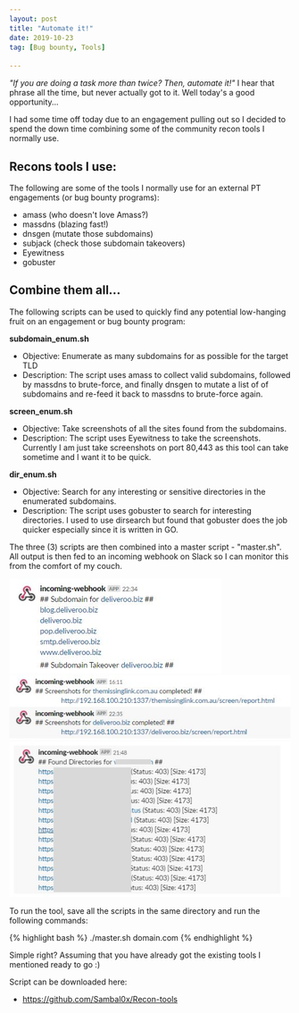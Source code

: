 ```yaml
---
layout: post
title: "Automate it!"
date: 2019-10-23
tag: [Bug bounty, Tools]

---
```


_"If you are doing a task more than twice? Then, automate it!"_ I hear that phrase all the time, but never actually got to it. Well today's a good opportunity...

I had some time off today due to an engagement pulling out so I decided to spend the down time combining some of the community recon tools I normally use.

## Recons tools I use:
The following are some of the tools I normally use for an external PT engagements (or bug bounty programs):
* amass (who doesn't love Amass?)
* massdns (blazing fast!)
* dnsgen (mutate those subdomains)
* subjack (check those subdomain takeovers)
* Eyewitness
* gobuster

## Combine them all...
The following scripts can be used to quickly find any potential low-hanging fruit on an engagement or bug bounty program:

**subdomain_enum.sh**
* Objective: Enumerate as many subdomains for as possible for the target TLD
* Description: The script uses amass to collect valid subdomains, followed by massdns to brute-force, and finally dnsgen to mutate a list of of subdomains and re-feed it back to massdns to brute-force again.

**screen_enum.sh**
* Objective: Take screenshots of all the sites found from the subdomains. 
* Description: The script uses Eyewitness to take the screenshots. Currently I am just take screenshots on port 80,443 as this tool can take sometime and I want it to be quick.

**dir_enum.sh**
* Objective: Search for any interesting or sensitive directories in the enumerated subdomains.
* Description: The script uses gobuster to search for interesting directories. I used to use dirsearch but found that gobuster does the job quicker especially since it is written in GO.

The three (3) scripts are then combined into a master script - "master.sh". All output is then fed to an incoming webhook on Slack so I can monitor this from the comfort of my couch. 

![subdomain_enum](/assets/img/blog/subdomain_enum.JPG)
![screen_enum](/assets/img/blog/screen_enum.JPG)
![dir_enum](/assets/img/blog/dir_enum.JPG)

To run the tool, save all the scripts in the same directory and run the following commands:

{% highlight bash %}
./master.sh domain.com
{% endhighlight %}

Simple right? Assuming that you have already got the existing tools I mentioned ready to go :)

Script can be downloaded here:
* https://github.com/Sambal0x/Recon-tools





